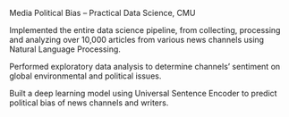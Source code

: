 Media Political Bias – Practical Data Science, CMU

Implemented the entire data science pipeline, from collecting, processing and analyzing over 10,000 articles from various news channels using Natural Language Processing.

Performed exploratory data analysis to determine channels’ sentiment on global environmental and political issues.

Built a deep learning model using Universal Sentence Encoder to predict political bias of news channels and writers.
